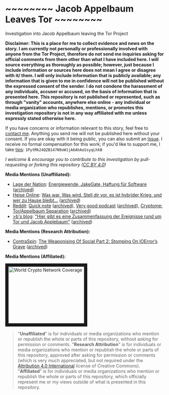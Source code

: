 # ~~~~~~~~ Jacob Appelbaum Leaves Tor ~~~~~~~~
Investigation into Jacob Appelbaum leaving the Tor Project

**Disclaimer: This is a place for me to collect evidence and news on the story. I am currently not personally or professionally involved with anyone from the Tor Project, therefore do not send me inquiries asking for official comments from them other than what I have included here. I will source everything as thoroughly as possible; however, just because I include information or sources here does not mean I agree or disagree with it/ them. I will only include information that is publicly available; any information that is given to me in confidence will not be published without the expressed consent of the sender. I do not condone the harassment of any individuals, accuser or accused, on the basis of information that is presented here. This repository is not published or represented, such as through "vanity" accounts, anywhere else online - any individual or media organization who republishes, mentions, or promotes this investigation repository is not in any way affiliated with me unless expressly stated otherwise here.**

If you have concerns or information relevant to this story, feel free to [contact me](https://keybase.io/j9roem). Anything you send me will not be published here without your consent. If you are okay with it being public, you can also submit an [Issue](https://github.com/Enegnei/JacobAppelbaumLeavesTor/issues). I receive no formal compensation for this work; if you'd like to support me, I take [tips](http://protip.is/): `1PytMk24QZB147N9oW1jA6AhAoSsyqLhkB`

*I welcome & encourage you to contribute to this investigation by pull-requesting or forking this repository ([CC BY 4.0](https://creativecommons.org/licenses/by/4.0/))*

**Media Mentions (Unaffiliated):**
+ [Lage der Nation](https://twitter.com/LageNation): [Energiewende, JakeGate, Haftung für Software](http://www.kuechenstud.io/lagedernation/2016/06/11/ldn014-energiewende-jakegate-haftung-fuer-software/) ([archived](https://archive.is/Ehycg#selection-357.0-359.25))
+ [Heise Online](https://twitter.com/heiseonline): [Was war. Was wird. Stell dir vor, es ist hybrider Krieg, und wer zu Hause bleibt...](http://www.heise.de/newsticker/meldung/Was-war-Was-wird-Stell-dir-vor-es-ist-hybrider-Krieg-und-wer-zu-Hause-bleibt-3235755.html) ([archived](https://archive.is/u0AOM#selection-797.0-799.0))
+ [Reddit](https://twitter.com/reddit): [Quick note](https://www.reddit.com/r/TOR/comments/4nov8u/quick_note_about_recent_events_and_how_they/) ([archived](https://archive.is/e1Py4#selection-3439.0-3439.58)), [Very good podcast](https://www.reddit.com/r/TOR/comments/4nmvzp/very_good_podcast_about_the_whole_appelbaum_thing/) ([archived](https://archive.is/1iY9k#selection-2447.0-2449.0)), [Cryptome: Tor/Appelbaum Separation](https://www.reddit.com/r/TOR/comments/4nk5i9/cryptome_torappelbaum_separation_agreement/) ([archived](https://archive.is/SVVAG#selection-2621.0-2621.89))
+ [>b's blog](https://blog.fdik.org): ["Hier gibt es eine Zusammenfassung der Ereignisse rund um Tor und Jacob Applebaum"](https://blog.fdik.org/2016-06/s1465715574) ([archived](https://archive.is/lef03#selection-2717.0-2717.80))

**Media Mentions (Research Attribution):**
+ [ContraSpin](https://twitter.com/contraspin): [The Weaponising Of Social Part 2: Stomping On IOError’s Grave](https://contraspin.co.nz/the-weaponising-of-social-pt-2-stomping-on-ioerrors-grave/) ([archived](https://archive.is/rVwWn#selection-919.0-921.40))

**Media Mentions (Affiliated):**

<a href="http://www.youtube.com/watch?feature=player_embedded&v=9F7qKjkV07k
" target="_blank"><img src="http://img.youtube.com/vi/9F7qKjkV07k/0.jpg" 
alt="World Crypto Network Coverage" width="240" height="180" border="10" /></a>


> "**Unaffiliated**" is for individuals or media organizations who mention or republish the whole or parts of this repository, without asking for permission or comments. "**Research Attribution**" is for individuals or media organizations who mention or republish the whole or parts of this repository, approved after asking for permission or comments (which is very much appreciated, but not required under the [Attribution 4.0 International](https://creativecommons.org/licenses/by/4.0/) license of Creative Commons). "**Affiliated**" is for individuals or media organizations who mention or republish the whole or parts of this repository, which officially represent me or my views outside of what is presented in this repository.
